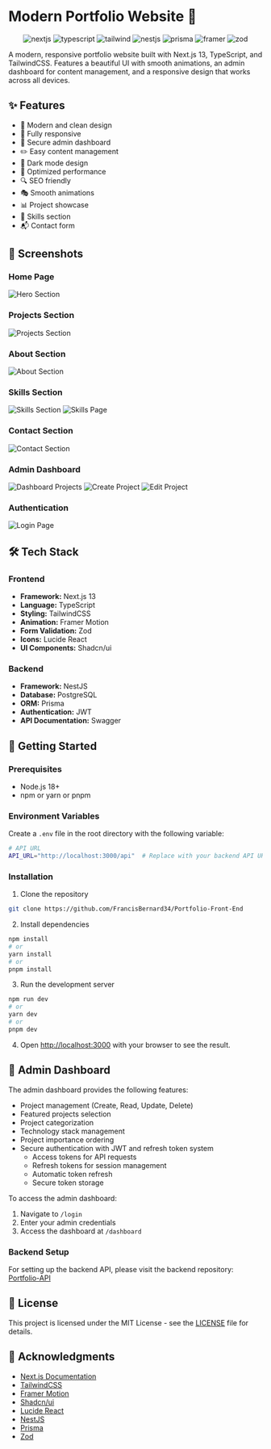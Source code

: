 # Modern Portfolio Website 🚀

<div align="center">
  <img src="https://img.shields.io/badge/Next.js-000000?style=for-the-badge&logo=next.js&logoColor=white" alt="nextjs">
  <img src="https://img.shields.io/badge/TypeScript-007ACC?style=for-the-badge&logo=typescript&logoColor=white" alt="typescript">
  <img src="https://img.shields.io/badge/Tailwind_CSS-38B2AC?style=for-the-badge&logo=tailwind-css&logoColor=white" alt="tailwind">
  <img src="https://img.shields.io/badge/NestJS-E0234E?style=for-the-badge&logo=nestjs&logoColor=white" alt="nestjs">
  <img src="https://img.shields.io/badge/Prisma-2D3748?style=for-the-badge&logo=prisma&logoColor=white" alt="prisma">
  <img src="https://img.shields.io/badge/Framer_Motion-black?style=for-the-badge&logo=framer&logoColor=blue" alt="framer">
  <img src="https://img.shields.io/badge/Zod-3068CE?style=for-the-badge&logo=zod&logoColor=white" alt="zod">
</div>

A modern, responsive portfolio website built with Next.js 13, TypeScript, and TailwindCSS. Features a beautiful UI with smooth animations, an admin dashboard for content management, and a responsive design that works across all devices.

## ✨ Features

- 🎨 Modern and clean design
- 📱 Fully responsive
- 🔐 Secure admin dashboard
- ✏️ Easy content management
- 🌙 Dark mode design
- 🚀 Optimized performance
- 🔍 SEO friendly
- 🎭 Smooth animations
- 📊 Project showcase
- 📝 Skills section
- 📬 Contact form

## 📸 Screenshots

### Home Page
![Hero Section](https://i.ibb.co/sF6RjZk/hero-section.png)

### Projects Section
![Projects Section](https://i.ibb.co/VwnPdQJ/projects-section.png)

### About Section
![About Section](https://i.ibb.co/s52ST0M/about-section.png)

### Skills Section
![Skills Section](https://i.ibb.co/fNkgY3v/skills-section.png)
![Skills Page](https://i.ibb.co/5n2jwfq/skills-page.png)

### Contact Section
![Contact Section](https://i.ibb.co/Jyytt3J/contact-section.png)

### Admin Dashboard
![Dashboard Projects](https://i.ibb.co/H78ZtZ0/dashboard-projects.png)
![Create Project](https://i.ibb.co/KbmZjwc/dashboard-create-project.png)
![Edit Project](https://i.ibb.co/fCbpXNZ/dashboard-edit-project.png)

### Authentication
![Login Page](https://i.ibb.co/sKKWnzp/login-page.png)

## 🛠️ Tech Stack

### Frontend
- **Framework:** Next.js 13
- **Language:** TypeScript
- **Styling:** TailwindCSS
- **Animation:** Framer Motion
- **Form Validation:** Zod
- **Icons:** Lucide React
- **UI Components:** Shadcn/ui

### Backend
- **Framework:** NestJS
- **Database:** PostgreSQL
- **ORM:** Prisma
- **Authentication:** JWT
- **API Documentation:** Swagger

## 🚀 Getting Started

### Prerequisites

- Node.js 18+ 
- npm or yarn or pnpm

### Environment Variables

Create a `.env` file in the root directory with the following variable:

```bash
# API URL
API_URL="http://localhost:3000/api"  # Replace with your backend API URL in production
```

### Installation

1. Clone the repository
```bash
git clone https://github.com/FrancisBernard34/Portfolio-Front-End
```

2. Install dependencies
```bash
npm install
# or
yarn install
# or
pnpm install
```

3. Run the development server
```bash
npm run dev
# or
yarn dev
# or
pnpm dev
```

4. Open [http://localhost:3000](http://localhost:3000) with your browser to see the result.


## 🔐 Admin Dashboard

The admin dashboard provides the following features:

- Project management (Create, Read, Update, Delete)
- Featured projects selection
- Project categorization
- Technology stack management
- Project importance ordering
- Secure authentication with JWT and refresh token system
  - Access tokens for API requests
  - Refresh tokens for session management
  - Automatic token refresh
  - Secure token storage

To access the admin dashboard:
1. Navigate to `/login`
2. Enter your admin credentials
3. Access the dashboard at `/dashboard`

### Backend Setup

For setting up the backend API, please visit the backend repository:
[Portfolio-API](https://github.com/FrancisBernard34/Portfolio-API)

## 📄 License

This project is licensed under the MIT License - see the [LICENSE](LICENSE) file for details.

## 🙏 Acknowledgments

- [Next.js Documentation](https://nextjs.org/docs)
- [TailwindCSS](https://tailwindcss.com)
- [Framer Motion](https://www.framer.com/motion/)
- [Shadcn/ui](https://ui.shadcn.com/)
- [Lucide React](https://lucide.dev/)
- [NestJS](https://nestjs.com/)
- [Prisma](https://www.prisma.io/)
- [Zod](https://zod.dev/)
